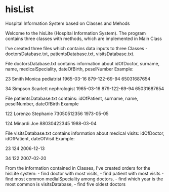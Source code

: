 # hisList
Hospital Information System based on Classes and Mehods

Welcome to the hisLite (Hospital Information System). The program contains three classes with methods, which are implemented in Main Class

I've created three files which contains data inputs to three Classes - doctorsDatabase.txt, patientsDatabase.txt, visitsDatabase.txt.

File doctorsDatabase.txt contains information about idOfDoctor, surname, name, medicalSpeciality, dateOfBirth, peselNumber
  Example:
  
  23 Smith Monica pediatrist 1965-03-16 879-122-69-94 65031687654
  
  34 Simpson Scarlett nephrologist 1965-03-16 879-122-69-94 65031687654

File patientsDatabase.txt contains: idOfPatient, surname, name, peselNumber, dateOfBirth
  Example
  
  122 Lorenzo Stephanie 73050512356 1973-05-05
  
  124 Minardi Joe 88030422345 1988-03-04

File visitsDatabase.txt contains information about medical visits: idOfDoctor, idOfPatient, dateOfVisit
  Example:
  
  23 124 2006-12-13
  
  34 122 2007-02-20

From the information contained in Classes, I've created orders for the hisLite system:
         - find doctor with most visits,
         - find patient with most visits
         - find most common medialSpeciality among doctors,
         - find which year is the most common is visitsDatabase,
         - find five oldest doctors
